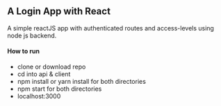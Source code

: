 ## A Login App with React
A simple reactJS app with authenticated routes and access-levels using node js backend.

#### How to run
* clone or download repo
* cd into api & client
* npm install or yarn install for both directories
* npm start for both directories
* localhost:3000
